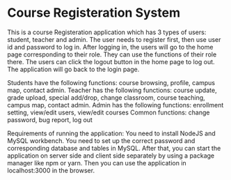 # Course Registeration System

This is a course Registeration application which has 3 types of users: student, teacher and admin. 
The user needs to register first, then use user id and password to log in. After logging in, the users will go to the home page corresponding to their role. They can use the functions of their role there. The users can click the logout button in the home page to log out. The application will go back to the login page.


Students have the following functions: course browsing, profile, campus map, contact admin.
Teacher has the following functions: course update, grade upload, special add/drop, change classroom, course teaching, campus map, contact admin.
Admin has the following functions: enrollment setting, view/edit users, view/edit courses
Common functions: change password, bug report, log out


Requirements of running the application:
You need to install NodeJS and MySQL workbench. You need to set up the correct password
and corresponding database and tables in MySQL. After that, you can start the application on 
server side and client side separately by using a package manager like npm or yarn. Then you 
can use the application in localhost:3000 in the browser.

